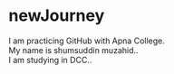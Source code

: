 # newJourney
I am practicing GitHub with Apna College.
<br>
My name is shumsuddin muzahid..
<br>
I am studying in DCC..